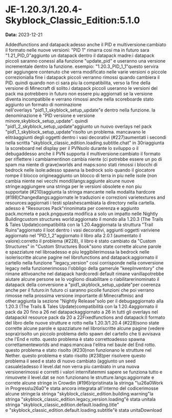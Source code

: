 # JE-1.20.3/1.20.4-Skyblock_Classic_Edition:5.1.0

**Data:** 2023-12-21

Addedfunctions and datapack:adesso anche il PID e multiversione:cambiato il formato nelle nuove versioni: "PID 1" rimarra cosi ma in futuro sara "1.21_PID_0"aggiunto un datapack dentro il datapack madre:i datapack piccoli saranno conessi alla funzione "update_pid" e useranno una versione incrementale dentro la funzione. esempio: "1.20.3_PID_1_1"questo servira per aggiungere contenuto che verra modificato nelle varie versioni o piccole correzionialla fine i datapack piccoli verranno rimossi quando cambiera il PID. quindi quando non ci sara piu la compatibilita, verso la fine della versione di Minecraft di solito.i datapack piccoli useranno le versioni del pack ma potrebbero in futuro non essere piu aggiornati se la versione diventa incompatibile e verrano rimossi anche nella scoreboarde stato aggiunto un formato di nominazione nell'overlays "pid1_1_skyblock_setup_update"e dentro nella funzione. la denominazione è "PID versione e versione minore,skyblock_setup_update". quindi "pid1_2_skyblock_setup_update"aggiunto un nuovo overlays nel pack "pid1_1_skyblock_setup_update"risolto un problema. mancavano le elitràaggiunti degli oggetti dentro i vasi decorativi (#227)aumentati i secondi nella scritta "skyblock_classic_edition.loading.subtitle.chat" in 30riaggiunta la scoreboard nel display per il PVNsolo durante lo sviluppo o il debugaddesso anche il PVN supporta il multiversione:cambiato il formato per riflettere i cambiamentinon cambia niente (ci potrebbe essere un po di spam ma niente di grave)worlds and maps:sono stati rimossi i blocchi di bedrock nelle isole:adesso spawna la bedrock solo quando il giocatore rompe il blocco origineaggiunto un blocco di terra in piu nelle isole (non cambia niente nei vecchi mondi)langs:aggiunte alcune nuove stringe:aggiungere una stringa per le versioni obsolete e non piu supportate (#210)aggiunta la stringa mancante nella modalita hardcore (#198)Changedlangs:aggiornate le traduzioni e correzioni varietextures and resources:aggiornati i testi splashescambiata la directory nella cartella. adesso è "Resources Pack"rinonimata per coerenza e aggiunto pack.mcmeta e pack.pngquesta modifica a solo un impatto nelle Nightly Buildingcustom structures world:aggiornato il mondo alla 1.20.3 (The Trails & Tales Update)compatibilità con la 1.20.4aggiornata la struttura "Trail Ruins"aggiornato il loot dentro i vasi decorativi, aggiunti oggetti variviene aggiornato nel "PID_1_2"aggiornato il libro alla 2.0.1 (aumentato il valore):corretto il problema (#228), il libro è stato cambiato da "Custom Structures" in "Custom Structures Book"sono state corrette alcune parole e spazziature nel libroadesso e piu leggibilerimossa la bedrock nelle isoleriscritte alcune pagine nel librofunctions and datapack:aggiornato il cartello nella funzione "legacy_version" cosi corrisponde nella conversione legacy nella funzionerimosso l'obbligo della gamerule "keepInventory" che rimane attivoanche nel datapack hardcoredi default rimane vanillapotrebbe aiutare alcune persone se lo vogliono disabilitare o riabilitarerinominato il datapack della conversione a "pid1_skyblock_setup_update"per coerenza anche per il futuro:in futuro ci saranno picolle funzioni che poi verrano rimosse nella prossima versione importante di Minecraftmisc and other:aggiunta la sezione "Nightly Release"solo per il debugaggiornato alla 1.20.3 (The Trails & Tales Update)compatibilità con la 1.20.4aggiornato il pack da 20 fino a 26 nel datapackaggiornato a 26 in tutti gli overlays nel datapackil resource pack da 20 a 22Fixedfunctions and datapack:Il formato del libro delle nuove strutture e rotto nella 1.20.3/1.20.4 (#228)sono state corrette alcune parole e spazziature nel libroriscritte alcune pagine (vedere sopra)risolto un piccolo problema dello spawn del cartello che ti avvisava che l'End e rotto. questo problema è stato correttoadesso spawna correttamenteworlds and maps:mancava l'elitra nel baule del End rotto. questo problema e stato risolto (#230)non funzionano le strutture nel Nether. questo problema e stato risolto (#238)per risolvere questo problema il seed e stato di nuovo cambiato (aggiunto un seed casuale)adesso il level.dat non verra piu cambiato in una nuova versionerimossi e corretti i valori internifatemmi sapere se funziona tutto e rimuovete il level.dat se non funzionano le strutture.langs:aggiornate e correte alcune stringe in Crowdin (#196)ripristinata la stringa "\u26a0Work in Progress\u26a0"e stata ancora integrata all'interno del codicerimosse alcune stringe:la stringa "skyblock_classic_edition.building.warning"la stringa "skyblock_classic_edition.legacy_version.loading"è stata unitala stringa "skyblock_classic_edition.default.loading.title" e "skyblock_classic_edition.default.loading.subtitle"è stata unitaDownload

